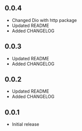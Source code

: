 ## 0.0.4

- Changed Dio with http package
- Updated README
- Added CHANGELOG

## 0.0.3

- Updated README
- Added CHANGELOG

## 0.0.2

- Updated README
- Added CHANGELOG

## 0.0.1

- Initial release

